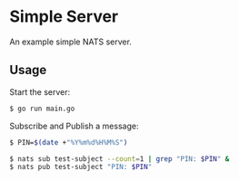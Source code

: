 # Simple Server

An example simple NATS server.

## Usage

Start the server:

```bash
$ go run main.go
```

Subscribe and Publish a message:

```bash
$ PIN=$(date +"%Y%m%d%H%M%S")

$ nats sub test-subject --count=1 | grep "PIN: $PIN" &
$ nats pub test-subject "PIN: $PIN"
```

[User and Password Auth]: https://docs.nats.io/using-nats/developer/connecting/userpass
